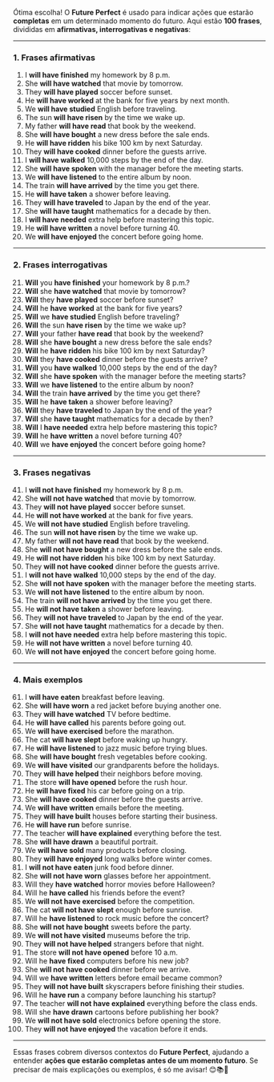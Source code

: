 Ótima escolha! O **Future Perfect** é usado para indicar ações que estarão **completas** em um determinado momento do futuro. Aqui estão **100 frases**, divididas em **afirmativas, interrogativas e negativas**:

---

### **1. Frases afirmativas**
1. I **will have finished** my homework by 8 p.m.
2. She **will have watched** that movie by tomorrow.
3. They **will have played** soccer before sunset.
4. He **will have worked** at the bank for five years by next month.
5. We **will have studied** English before traveling.
6. The sun **will have risen** by the time we wake up.
7. My father **will have read** that book by the weekend.
8. She **will have bought** a new dress before the sale ends.
9. He **will have ridden** his bike 100 km by next Saturday.
10. They **will have cooked** dinner before the guests arrive.
11. I **will have walked** 10,000 steps by the end of the day.
12. She **will have spoken** with the manager before the meeting starts.
13. We **will have listened** to the entire album by noon.
14. The train **will have arrived** by the time you get there.
15. He **will have taken** a shower before leaving.
16. They **will have traveled** to Japan by the end of the year.
17. She **will have taught** mathematics for a decade by then.
18. I **will have needed** extra help before mastering this topic.
19. He **will have written** a novel before turning 40.
20. We **will have enjoyed** the concert before going home.

---

### **2. Frases interrogativas**
21. **Will** you **have finished** your homework by 8 p.m.?
22. **Will** she **have watched** that movie by tomorrow?
23. **Will** they **have played** soccer before sunset?
24. **Will** he **have worked** at the bank for five years?
25. **Will** we **have studied** English before traveling?
26. **Will** the sun **have risen** by the time we wake up?
27. **Will** your father **have read** that book by the weekend?
28. **Will** she **have bought** a new dress before the sale ends?
29. **Will** he **have ridden** his bike 100 km by next Saturday?
30. **Will** they **have cooked** dinner before the guests arrive?
31. **Will** you **have walked** 10,000 steps by the end of the day?
32. **Will** she **have spoken** with the manager before the meeting starts?
33. **Will** we **have listened** to the entire album by noon?
34. **Will** the train **have arrived** by the time you get there?
35. **Will** he **have taken** a shower before leaving?
36. **Will** they **have traveled** to Japan by the end of the year?
37. **Will** she **have taught** mathematics for a decade by then?
38. **Will** I **have needed** extra help before mastering this topic?
39. **Will** he **have written** a novel before turning 40?
40. **Will** we **have enjoyed** the concert before going home?

---

### **3. Frases negativas**
41. I **will not have finished** my homework by 8 p.m.
42. She **will not have watched** that movie by tomorrow.
43. They **will not have played** soccer before sunset.
44. He **will not have worked** at the bank for five years.
45. We **will not have studied** English before traveling.
46. The sun **will not have risen** by the time we wake up.
47. My father **will not have read** that book by the weekend.
48. She **will not have bought** a new dress before the sale ends.
49. He **will not have ridden** his bike 100 km by next Saturday.
50. They **will not have cooked** dinner before the guests arrive.
51. I **will not have walked** 10,000 steps by the end of the day.
52. She **will not have spoken** with the manager before the meeting starts.
53. We **will not have listened** to the entire album by noon.
54. The train **will not have arrived** by the time you get there.
55. He **will not have taken** a shower before leaving.
56. They **will not have traveled** to Japan by the end of the year.
57. She **will not have taught** mathematics for a decade by then.
58. I **will not have needed** extra help before mastering this topic.
59. He **will not have written** a novel before turning 40.
60. We **will not have enjoyed** the concert before going home.

---

### **4. Mais exemplos**
61. I **will have eaten** breakfast before leaving.
62. She **will have worn** a red jacket before buying another one.
63. They **will have watched** TV before bedtime.
64. He **will have called** his parents before going out.
65. We **will have exercised** before the marathon.
66. The cat **will have slept** before waking up hungry.
67. He **will have listened** to jazz music before trying blues.
68. She **will have bought** fresh vegetables before cooking.
69. We **will have visited** our grandparents before the holidays.
70. They **will have helped** their neighbors before moving.
71. The store **will have opened** before the rush hour.
72. He **will have fixed** his car before going on a trip.
73. She **will have cooked** dinner before the guests arrive.
74. We **will have written** emails before the meeting.
75. They **will have built** houses before starting their business.
76. He **will have run** before sunrise.
77. The teacher **will have explained** everything before the test.
78. She **will have drawn** a beautiful portrait.
79. We **will have sold** many products before closing.
80. They **will have enjoyed** long walks before winter comes.
81. I **will not have eaten** junk food before dinner.
82. She **will not have worn** glasses before her appointment.
83. Will they **have watched** horror movies before Halloween?
84. Will he **have called** his friends before the event?
85. We **will not have exercised** before the competition.
86. The cat **will not have slept** enough before sunrise.
87. Will he **have listened** to rock music before the concert?
88. She **will not have bought** sweets before the party.
89. We **will not have visited** museums before the trip.
90. They **will not have helped** strangers before that night.
91. The store **will not have opened** before 10 a.m.
92. Will he **have fixed** computers before his new job?
93. She **will not have cooked** dinner before we arrive.
94. Will we **have written** letters before email became common?
95. They **will not have built** skyscrapers before finishing their studies.
96. Will he **have run** a company before launching his startup?
97. The teacher **will not have explained** everything before the class ends.
98. Will she **have drawn** cartoons before publishing her book?
99. We **will not have sold** electronics before opening the store.
100. They **will not have enjoyed** the vacation before it ends.

---

Essas frases cobrem diversos contextos do **Future Perfect**, ajudando a entender **ações que estarão completas antes de um momento futuro**. Se precisar de mais explicações ou exemplos, é só me avisar! 😊📚🚀